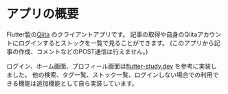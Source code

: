 # アプリの概要

Flutter製の[Qiita](https://qiita.com/) のクライアントアプリです。
記事の取得や自身のQiitaアカウントにログインするとストックを一覧で見ることができます。
(このアプリから記事の作成、コメントなどのPOST通信は行えません。)

ログイン、ホーム画面、プロフィール画面は[flutter-study.dev](https://www.flutter-study.dev/create-app/qiita-app) を参考に実装しました。
他の検索、タグ一覧、ストック一覧、ログインしない場合での利用できる機能は追加機能として自ら実装しています。


 
